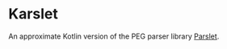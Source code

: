 # Karslet

An approximate Kotlin version of the PEG parser library 
[Parslet](https://kschiess.github.io/parslet/get-started.html).
